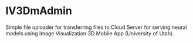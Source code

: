 # IV3DmAdmin

Simple file uploader for transferring files to Cloud Server for serving neural models using Image Visualization 3D Mobile App (University of Utah).
